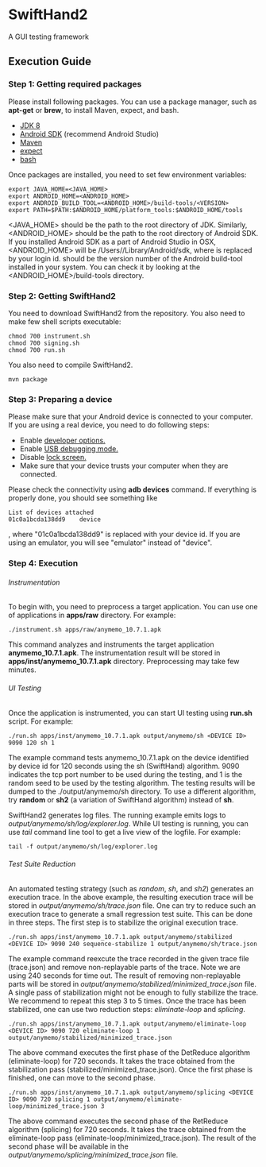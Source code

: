 # SwiftHand2

A GUI testing framework

## Execution Guide

### Step 1: Getting required packages
Please install following packages. You can use a package manager,
such as **apt-get** or **brew**, to install Maven, expect, and bash.

- [JDK 8](http://www.oracle.com/technetwork/java/javase/downloads/jdk8-downloads-2133151.html)
- [Android SDK](http://developer.android.com/sdk/index.html#downloads) (recommend Android Studio)
- [Maven](https://maven.apache.org/download.cgi)
- [expect](http://www.nist.gov/el/msid/expect.cfm)
- [bash](https://www.gnu.org/software/bash/)

Once packages are installed, you need to set few environment variables:

```
export JAVA_HOME=<JAVA_HOME>
export ANDROID_HOME=<ANDROID_HOME>
export ANDROID_BUILD_TOOL=<ANDROID_HOME>/build-tools/<VERSION>
export PATH=$PATH:$ANDROID_HOME/platform_tools:$ANDROID_HOME/tools
```
<JAVA_HOME> should be the path to the root directory of JDK.
Similarly, <ANDROID_HOME> should be the path to the root directory of Android SDK. 
If you installed Android SDK as a part of Android Studio in OSX, <ANDROID_HOME> will be 
/Users/<LOGIN>/Library/Android/sdk, where
<LOGIN> is replaced by your login id.
<VERSION> should be the version number of the Android build-tool installed in your system.
You can check it by looking at the <ANDROID_HOME>/build-tools directory.

### Step 2: Getting SwiftHand2
You need to download SwiftHand2 from the repository. You also need to make few shell scripts executable:
```
chmod 700 instrument.sh
chmod 700 signing.sh
chmod 700 run.sh
```

You also need to compile SwiftHand2.
```
mvn package
```

### Step 3: Preparing a device
Please make sure that your Android device is connected to your computer.
If you are using a real device, you need to do following steps:

* Enable [developer options.](http://www.greenbot.com/article/2457986/how-to-enable-developer-options-on-your-android-phone-or-tablet.html)
* Enable [USB debugging mode.](https://www.kingoapp.com/root-tutorials/how-to-enable-usb-debugging-mode-on-android.htm)
* Disable [lock screen.](http://www.tomsguide.com/us/disable-android-lock-screen,news-21217.html)
* Make sure that your device trusts your computer when they are connected.

Please check the connectivity using **adb devices** command. If everything is properly done, you should see something like
```
List of devices attached
01c0a1bcda138dd9	device
```
, where "01c0a1bcda138dd9" is replaced with your device id. If you are using an emulator, you will see "emulator" instead of "device".



### Step 4: Execution
###### Instrumentation
To begin with, you need to preprocess a target application. You can use one of applications in **apps/raw** directory. For example:

```
./instrument.sh apps/raw/anymemo_10.7.1.apk
```

This command analyzes and instruments the target application **anymemo_10.7.1.apk**.
The instrumentation result will be stored in **apps/inst/anymemo_10.7.1.apk** directory.
Preprocessing may take few minutes.


###### UI Testing
Once the application is instrumented, you can start UI testing using **run.sh** script. For example:

```
./run.sh apps/inst/anymemo_10.7.1.apk output/anymemo/sh <DEVICE ID> 9090 120 sh 1
```

The example command tests anymemo_10.7.1.apk
on the device identified by device id <DEVICE ID> for 120 seconds
using the sh (SwiftHand) algorithm.
9090 indicates the tcp port number to be used during the testing, and 1 is
the random seed to be used by the testing algorithm.
The testing results will be dumped to the ./output/anymemo/sh directory.
To use a different algorithm,
try **random** or **sh2** (a variation of SwiftHand algorithm)
instead of **sh**.

SwiftHand2 generates log files.
The running example emits logs to *output/anymemo/sh/log/explorer.log*.
While UI testing is running, you can use *tail* command line tool to get a live view of the logfile.
For example:
```
tail -f output/anymemo/sh/log/explorer.log
```

###### Test Suite Reduction
An automated testing strategy (such as *random*, *sh*, and *sh2*) generates an execution trace.
In the above example, the resulting execution trace will be stored in *output/anymemo/sh/trace.json* file.
One can try to reduce such an execution trace to generate a small regression test suite.
This can be done in three steps. The first step is to stabilize the original execution trace.

```
./run.sh apps/inst/anymemo_10.7.1.apk output/anymemo/stabilized <DEVICE ID> 9090 240 sequence-stabilize 1 output/anymemo/sh/trace.json
```

The example command reexcute the trace recorded in the given trace file (trace.json) and remove non-replayable parts of the trace. 
Note we are using 240 seconds for time out. 
The result of removing non-replayable parts will be stored in *output/anymemo/stabilized/minimized_trace.json* file.
A single pass of stabilization might not be enough to fully stabilize the trace. We recommend to repeat this step 3 to 5 times.
Once the trace has been stabilized, one can use two reduction steps: *eliminate-loop* and *splicing*.

```
./run.sh apps/inst/anymemo_10.7.1.apk output/anymemo/eliminate-loop <DEVICE ID> 9090 720 eliminate-loop 1 output/anymemo/stabilized/minimized_trace.json
```

The above command executes the first phase of the DetReduce algorithm (eliminate-loop) for 720 seconds.
It takes the trace obtained from the stabilization pass (stabilized/minimized_trace.json).
Once the first phase is finished, one can move to the second phase.

```
./run.sh apps/inst/anymemo_10.7.1.apk output/anymemo/splicing <DEVICE ID> 9090 720 splicing 1 output/anymemo/eliminate-loop/minimized_trace.json 3
```

The above command executes the second phase of the RetReduce algorithm (splicing) for 720 seconds.
It takes the trace obtained from the eliminate-loop pass (eliminate-loop/minimized_trace.json).
The result of the second phase will be available in the *output/anymemo/splicing/minimized_trace.json* file.
